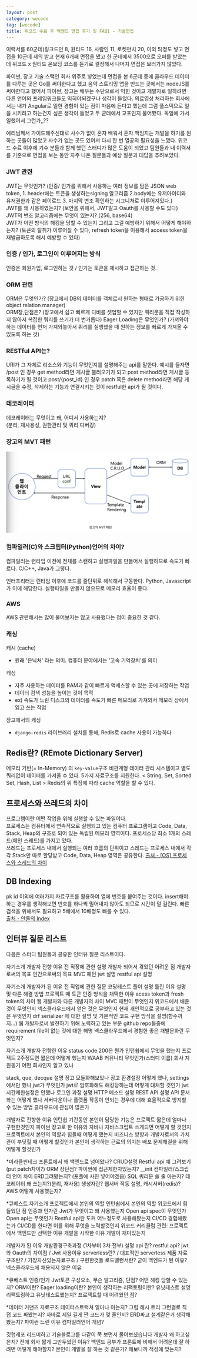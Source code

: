 ```yaml
---
layout: post
category: wecode
tag: [wecode]
title: 위코드 수료 후 백엔드 면접 후기 및 FAQ1 - 기술면접
---
```


이력서를 60군데(링크드인 8, 원티드 16, 사람인 11, 로켓펀치 20, 이외 5)정도 넣고 면접을 10군데 제의 받고 현재 6개째 면접을 봤고 한 군데에서 3500으로 오퍼를 받았는데 위코드 x 원티드 온보딩 코스를 듣기로 결정해서 나머지 면접은 보러가지 않았다.

파이썬, 장고 기술 스택인 회사 위주로 넣었는데 면접을 본 6군데 중에 클라우드 데이터를 다루는 곳은 Go를 써야한다고 했고 음악 스트리밍 앱을 만드는 곳에서는 nodeJS를 써야한다고 했어서 파이썬, 장고는 배우는 수단으로서 익힌 것이고 개발자로 일하려면 다른 언어와 프레임워크들도 익혀야되겠구나 생각이 들었다. 의료영상 처리하는 회사에서는 내가 Angular로 일한 경험이 있는 점이 마음에 든다고 했는데 그럼 풀스택으로 일을 시키려고 하는건지 싶은 생각이 들었고 두 군데에서 교포인지 물어봤다. 독일에 가서 일했어서 그런가,,??   

예리님께서 가이드해주신대로 사수가 없이 혼자 배워서 혼자 책임지는 개발을 하기를 원하는 곳들이 많았고 사수가 없는 곳도 있어서 다시 한 번 열공의 필요성을 느꼈다. 위코드 수료 이후에 기수 분들과 함께 했던 스터디가 많은 도움이 되었고 팀원들과 내 이력서를 기준으로 면접을 보는 동안 자주 나온 질문들과 예상 질문과 대답을 추려보았다.  

### JWT 관련  
JWT는 무엇인가? (인증/ 인가를 위해서 사용하는 여러 정보를 담은 JSON web token, 1. header에는 토큰을 생성하는signing 알고리즘 2.body에는 유저아이디와 유저권한과 같은 페이로드 3. 마지막 변조 확인하는 시그니쳐로 이루어져있다.)    
JWT를 왜 사용하였는지? (보안을 위해서, JWT말고 Oauth를 사용할 수도 있다)  
JWT의 변조 알고리즘에는 무엇이 있는지? (256, base64)  
JWT가 어떤 방식의 해킹을 당할 수 있는지 그리고 그걸 예방하기 위해서 어떻게 해야하는지? (토큰의 탈취가 이루어질 수 있다, refresh token을 이용해서 access token을 재발급하도록 해서 예방할 수 있다)

### 인증 / 인가, 로그인이 이루어지는 방식
인증은 회원가입, 로그인하는 것 / 인가는 토큰을 제시하고 접근하는 것.

### ORM 관련
ORM은 무엇인가? (장고에서 DB의 데이터를 객체로서 원하는 형태로 가공하기 위한 object relation manager)  
ORM장,단점은? (장고에서 쉽고 빠르게 디비를 셋업할 수 있지만 쿼리문을 직접 작성하지 않아서 복잡한 쿼리를 쓰기가 더 번거롭다)
Eager Loading은 무엇인가? (가져와야하는 데이터를 먼저 가져와놓아서 쿼리를 실행했을 때 원하는 정보를 빠르게 가져올 수 있도록 하는 것)

### RESTful API는?
URI가 그 자체로 리소스와 기능이 무엇인지를 설명해주는 api를 말한다. 예시를 들자면 /post 인 경우 get method라면 게시글 불러오기가 되고 post method라면 게시글 등록하기가 될 것이고 post/{post_id} 인 경우 patch 혹은 delete method라면 해당 게시글을 수정, 삭제하는 기능과 연결시키는 것이 restful한 api가 될 것이다. 

### 데코레이터
데코레이터는 무엇이고 왜, 어디서 사용하는지?  
(분리, 재사용성, 권한관리 및 쿼리 디버깅)

### 장고의 MVT 패턴
![MVT](/public/img/MVT.png)

### 컴파일러(C)와 스크립터(Python)언어의 차이?
컴파일러는 런타임 이전에 전체를 스캔하고 실행파일을 만들어서 실행하므로 속도가 빠르다. C/C++, Java가 그렇다. 

인터프리터는 런타임 이후에 코드를 줄단위로 해석해서 구동한다. Python, Javascript가 이에 해당한다. 실행파일을 만들지 않으므로 메모리 효율이 좋다.
### AWS 
AWS 관련해서는 많이 물어보지는 않고 사용했다는 점이 중요한 것 같다.  

### 캐싱

캐시 (cache)  
- 원래 '은닉처' 라는 의미. 컴퓨터 분야에서는 '고속 기억장치'를 의미  

캐싱  
- 자주 사용하는 데이터를 RAM과 같이 빠르게 액세스할 수 있는 곳에 저장하는 작업
- 데이터 검색 성능을 높이는 것이 목적
- ex) 속도가 느린 디스크의 데이터를 속도가 빠른 메모리로 가져와서 메모리 상에서 읽고 쓰는 작업  
  
장고에서의 캐싱  
- `django-redis` 라이브러리 설치를 통해, Redis로 cache 사용이 가능하다
    
## Redis란? (REmote Dictionary Server)
    
메모리 기반(= In-Memory) 의 `key-value`구조 비관계형 데이터 관리 시스템이고 별도 쿼리없이 데이터를 가져올 수 있다.
5가지 자료구조를 지원한다. < String, Set, Sorted Set, Hash, List > Redis의 위 특징에 따라 cache 역할을 할 수 있다.

## 프로세스와 쓰레드의 차이

프로그램이란 어떤 작업을 위해 실행할 수 있는 파일이다.    
프로세스는 컴퓨터에서 연속적으로 실행되고 있는 컴퓨터 프로그램이고 Code, Data, Stack, Heap의 구조로 되어 있는 독립된 메모리 영역이다. 프로세스당 최소 1개의 스레드(메인 스레드)를 가지고 있다.  
쓰레드는 프로세스 내에서 실행되는 여러 흐름의 단위이고 스레드는 프로세스 내에서 각각 Stack만 따로 할당받고 Code, Data, Heap 영역은 공유한다.
[출처 - [OS] 프로세스와 스레드의 차이](https://gmlwjd9405.github.io/2018/09/14/process-vs-thread.html)

## DB Indexing

pk id 이외에 여러가지 자료구조를 활용하여 열에 번호를 붙여주는 것이다. insert해야하는 경우를 생각해보면 번호를 하나씩 밀어내지 않아도 되므로 시간이 덜 걸린다. 빠른 검색을 위해서도 필요하고 5배에서 10배정도 빠를 수 있다.    
[출처 - 안돌의 Index](https://www.youtube.com/watch?v=NkZ6r6z2pBg)

## 인터뷰 질문 리스트

다음은 스터디 팀원들과 공유한 인터뷰 질문 리스트이다.

자기소개
개발자 전향 이유
전 직장에 관한 설명
개발자 되어서 겪었던 어려운 점
개발자로써의 목표
인간으로써의 목표
MVC 패턴
jwt 설명
restful api 설명

자기소개
개발자가 된 이유
전 직업에 관한 질문
코딩테스트 풀이 설명
틀린 이유 설명 및 다른 해결 방법
프로젝트 때 토큰 인증 방식을 채택한 이유
acess token과 fresh token의 차이
웹 개발자와 다른 개발자의 차이
MVC 패턴이 무엇인지
위코드에서 배운 것이 무엇인지
넥스클라우드에서 얻은 것은 무엇인지
현재 개인적으로 공부하고 있는 것은 무엇인지
drf serializer 에 대한 설명 및 기본적인 코드 구현 방식을 설명(함수까지…)
웹 개발자로써 발전하기 위해 노력하고 있는 부분
github repo들중에 requirement file이 없는 것에 대한 해명
넥스클라우드에서 경험한 좋은 개발문화란 무엇인지?

자기소개
개발자 전향한 이유
status code 200은 뭔가
인턴쉽에서 무엇을 했는지
프로젝트 2주정도면 짧은데 어떻게 했는지
WAAB 커뮤니티 무엇인가(스터디 이름)
회사 지원동기
어떤 회사인지 알고 있나

stack, que, decque 설명
장고 모듈화해보았나
장고 환경설정 어떻게 했나, settings에서만 했나
jwt가 무엇인가
jwt로 암호화해도 해킹당하는데 어떻게 대처할 것인가
jwt 시간제한설정은 안했나
로그인 과정 설명
HTTP 메소드 설명
REST API 설명
API 문서화는 어떻게 했나
서버다운이나 플랫폼 작동이 안되는 경우에 대해 효율적으로 방지할 수 있는 방법
클라우드에 관심이 많은가

개발자로 전향한 이유
인턴쉽 기간동안 본인이 담당한 기능은
프로젝트 짧은데 얼마나 구현한것인지
파이썬 장고로 한 이유와 자바나 자바스크립트 쓰게되면 어떻게 할 것인지
프로젝트에서 본인의 역할과 힘들때 어떻게 했는지
비즈니스 방향과 개발자로서의 가치관이 부딪힐 때 어떻게 할것인가
본인이 생각하는 근로의 의미는
배포 문제해결을 위해 어떻게 할것인가

*미라클핀테크
프론트에서 왜 백엔드로 넘어왔나?
CRUD설명
Restful api 예 그려보기(put patch차이?)
ORM 장단점?
파이썬에 접근제한자있는지? __init
컴파일러/스크립터 언어 차이
ERD그려봤는지? (포폴에 사진 넣어야겠음)
SQL 쿼리문 쓸 줄 아는지?
데코레이터 왜 쓰는지?(분리, 재사용)
생성자란?
웹서버 작동 설명, 캐시서버(redis)?
AWS 어떻게 사용했는지?

*큐베스트
자기소개
프로젝트에서 본인의 역할
인턴쉽에서 본인의 역할
위코드에서 힘들었던 점
인증과 인가란
Jwt가 무엇이고 왜 사용했는지
Open api spec이 무엇인가
Open api는 무엇인가
Restful api란
도커 어느정도로 사용해봤는지
CI/CD 경험해봤는가
CI/CD를 한다면 이를 위해 무엇을 노력할것인지
위코드 커리큘럼 관련: 프로젝트에서 백엔드만 선택한 이유
개발을 시작한 이유
개발이 재미있는지

개발자가 된 이유
개발환경구축과정 (1차부터 3차 전부) 설명
api 란? restful api?
jwt와 Oauth의 차이점 / Jwt 사용이유
serverless란? / 대표적인 serverless 제품
자료구조란? / 가장자신있는자료구조 / 구현한것들
로드밸런서란?
굳이 백엔드가 된 이유?
넥스클라우드에 채용되지 않은 이유

*큐베스트
인증/인가
Jwt토큰 구성요소, 무슨 알고리즘, 단점? 어떤 해킹 당할 수 있는지?
ORM이란?
Eager loading이란?
본인이 생각하는 리팩토링이란?
유닛테스트 설명
리팩토링하고 유닛테스트했는지?
프로젝트할 때 어려웠던 점?

*데이터 커맨즈
자료구조 데이터스트럭쳐 얼마나 아는지?
그럼 해시 트리 그런걸로 직접 코드 짜봤는지?
자바로 제일 길게 짠 코드가 몇 줄인지?
ERD짜고 설계같은거 생각해봤는지?
파이썬 느린 이유 컴파일러언어 개념?

깃헙레포 리드미하고 기술블로그를 다같이 쭉 보면서 물어보셨습니다
개발자 왜 하고싶은지?
전에 회사 짧게 그만두었던 이유?
백엔드 공부가 프론트에 비해서 어려운데 잘 하려면 어떻게 해야할지?
본인이 개발을 잘 하는 것 같은가? 해보니까 적성에 맞는지?